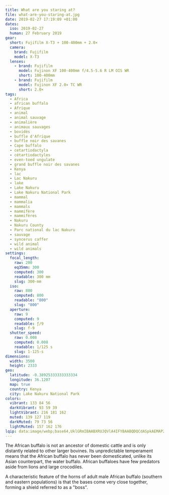 ```yaml
---
title: What are you staring at?
file: what-are-you-staring-at.jpg
date: 2019-02-27 17:19:09 +01:00
dates:
  iso: 2019-02-27
  human: 27 February 2019
gear:
  short: Fujifilm X-T3 + 100-400mm + 2.0×
  camera:
    brand: Fujifilm
    model: X-T3
  lenses:
    - brand: Fujifilm
      model: Fujinon XF 100-400mm f/4.5-5.6 R LM OIS WR
      short: 100-400mm
    - brand: Fujifilm
      model: Fujinon XF 2.0× TC WR
      short: 2.0×
tags:
  - Africa
  - african buffalo
  - Afrique
  - animal
  - animal sauvage
  - animalière
  - animaux sauvages
  - bovidés
  - buffle d'Afrique
  - buffle noir des savanes
  - Cape buffalo
  - cetartiodactyla
  - cétartiodactyles
  - even-toed ungulate
  - grand buffle noir des savanes
  - Kenya
  - lac
  - Lac Nakuru
  - lake
  - Lake Nakuru
  - Lake Nakuru National Park
  - mammal
  - mammalia
  - mammals
  - mammifère
  - mammifères
  - Nakuru
  - Nakuru County
  - Parc national du lac Nakuru
  - sauvage
  - syncerus caffer
  - wild animal
  - wild animals
settings:
  focal_length:
    raw: 200
    eq35mm: 300
    computed: 300
    readable: 300 mm
    slug: 300-mm
  iso:
    raw: 800
    computed: 800
    readable: "800"
    slug: "800"
  aperture:
    raw: 9
    computed: 9
    readable: ƒ/9
    slug: f-9
  shutter_speed:
    raw: 0.008
    computed: 0.008
    readable: 1/125 s
    slug: 1-125-s
dimensions:
  width: 3500
  height: 2333
geo:
  latitude: -0.38925333333333334
  longitude: 36.1207
  map: true
  country: Kenya
  city: Lake Nakuru National Park
colors:
  vibrant: 133 84 56
  darkVibrant: 93 59 39
  lightVibrant: 216 181 162
  muted: 139 127 119
  darkMuted: 79 73 56
  lightMuted: 157 162 176
lqip: data:image/webp;base64,UklGRmIBAABXRUJQVlA4IFYBAABQDQCdASpkAEMAP2WgwFizLKalNfYK6mAsiWUA02cMtyFJj4+v0dO5eAZTsxVdoDPdW9LuQQR4+JrojoL1viXaJLXnqow7y7bgymq17C8K+2tlW7m2boiNUFLX3nIK2pIguGecasOUJuHpG4qvEuXUQ16AAP7NiwXVyTkOG4CXIhEFBatb6Oku1wy3kDrKO7z6DqRsD4ibid5enZ9X5/azMpUXXGFiAzyU+8M7PFdN6FovCTLGkcNAZGiGJ8uyFkdbUsGzZ2FpCLx2gMo6RlYwQoTd+Az8VHgRWpuZA3cSUZPI7WCGJ3wHQ829An7k2vxEZuju5XkRmFiEi/VCNV/rm2ee+Kw0Z8ls6schviyWOXXyfaJesR3dhx9Et2HjL578ur6zmCeCWprZm1f657tDwFHWjKv8gjcyL9kooOg/bV4V6hSJgMHgYLT1QbvrDb0fQdsAAAA=
---
```


The African buffalo is not an ancestor of domestic cattle and is only distantly related to other larger bovines. Its unpredictable temperament means that the African buffalo has never been domesticated, unlike its Asian counterpart, the water buffalo. African buffaloes have few predators aside from lions and large crocodiles.

A characteristic feature of the horns of adult male African buffalo (southern and eastern populations) is that the bases come very close together, forming a shield referred to as a "boss".
